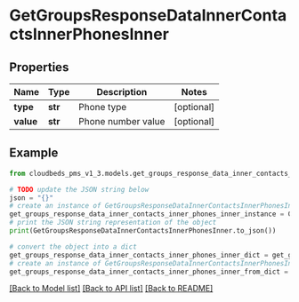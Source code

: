 # GetGroupsResponseDataInnerContactsInnerPhonesInner


## Properties

Name | Type | Description | Notes
------------ | ------------- | ------------- | -------------
**type** | **str** | Phone type | [optional] 
**value** | **str** | Phone number value | [optional] 

## Example

```python
from cloudbeds_pms_v1_3.models.get_groups_response_data_inner_contacts_inner_phones_inner import GetGroupsResponseDataInnerContactsInnerPhonesInner

# TODO update the JSON string below
json = "{}"
# create an instance of GetGroupsResponseDataInnerContactsInnerPhonesInner from a JSON string
get_groups_response_data_inner_contacts_inner_phones_inner_instance = GetGroupsResponseDataInnerContactsInnerPhonesInner.from_json(json)
# print the JSON string representation of the object
print(GetGroupsResponseDataInnerContactsInnerPhonesInner.to_json())

# convert the object into a dict
get_groups_response_data_inner_contacts_inner_phones_inner_dict = get_groups_response_data_inner_contacts_inner_phones_inner_instance.to_dict()
# create an instance of GetGroupsResponseDataInnerContactsInnerPhonesInner from a dict
get_groups_response_data_inner_contacts_inner_phones_inner_from_dict = GetGroupsResponseDataInnerContactsInnerPhonesInner.from_dict(get_groups_response_data_inner_contacts_inner_phones_inner_dict)
```
[[Back to Model list]](../README.md#documentation-for-models) [[Back to API list]](../README.md#documentation-for-api-endpoints) [[Back to README]](../README.md)


